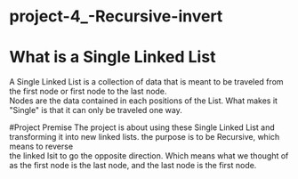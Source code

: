 # project-4_-Recursive-invert

# What is a Single Linked List
A Single Linked List is a collection of data that is meant to be traveled from the first node or first node to the last node. <br>
Nodes are the data contained in each positions of the List. What makes it "Single" is that it can only be traveled one way.

#Project Premise
The project is about using these Single Linked List and transforming it into new linked lists. the purpose is to be Recursive, which means to reverse <br>
the linked lsit to go the opposite direction. Which means what we thought of as the first node is the last node, and the last node is the first node. 
